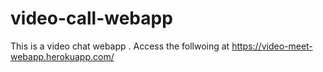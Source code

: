 # video-call-webapp
This is a video chat webapp . 
Access the follwoing at https://video-meet-webapp.herokuapp.com/
